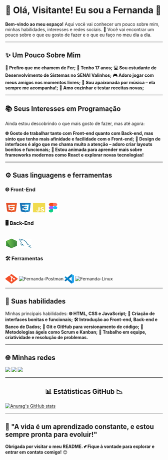 # 🌟 Olá, Visitante! Eu sou a Fernanda 👋

**Bem-vindo ao meu espaço!**
Aqui você vai conhecer um pouco sobre mim, minhas habilidades, interesses e redes sociais. 🎉 Você vai encontrar um pouco sobre o que eu gosto de fazer e o que eu faço no meu dia a dia.

---

## ✨ Um Pouco Sobre Mim
**🖤 Prefiro que me chamem de Fer;**
**🎂 Tenho 17 anos;**
**💻 Sou estudante de Desenvolvimento de Sistemas no SENAI Valinhos;**
**🎮 Adoro jogar com meus amigos nos momentos livres;**
**🎵 Sou apaixonada por música – ela sempre me acompanha!;**
**🍳 Amo cozinhar e testar receitas novas;**

---

## 📚 Seus Interesses em Programação
Ainda estou descobrindo o que mais gosto de fazer, mas até agora:

**🌐 Gosto de trabalhar tanto com Front-end quanto com Back-end, mas sinto que tenho mais afinidade e facilidade com o Front-end;**
**🎨 Design de interfaces é algo que me chama muito a atenção – adoro criar layouts bonitos e funcionais;**
**🚀 Estou animada para aprender mais sobre frameworks modernos como React e explorar novas tecnologias!**

---

## ⚙️ Suas linguagens e ferramentas

### 🌐 Front-End
<div style="display: inline_block"><br>
  <img align="center" alt="Fernanda-HTML" height="30" width="40" src="https://raw.githubusercontent.com/devicons/devicon/master/icons/html5/html5-original.svg">
  <img align="center" alt="Fernanda-CSS" height="30" width="40" src="https://raw.githubusercontent.com/devicons/devicon/master/icons/css3/css3-original.svg">
  <img align="center" alt="Fernanda-Js" height="30" width="40" src="https://raw.githubusercontent.com/devicons/devicon/master/icons/javascript/javascript-plain.svg">
  <img align="center" alt="Fernanda-Figma" height="30" width="40" src="https://raw.githubusercontent.com/devicons/devicon/master/icons/figma/figma-original.svg">
</div>

### 🖥️ Back-End
<div style="display: inline_block"><br>
  <img align="center" alt="Fernanda-NodeJs" height="30" width="40" src="https://raw.githubusercontent.com/devicons/devicon/master/icons/nodejs/nodejs-original.svg">
  <img align="center" alt="Fernanda-SQL" height="30" width="40" src="https://raw.githubusercontent.com/devicons/devicon/master/icons/mysql/mysql-original.svg">
</div>

### 🛠️ Ferramentas
<div style="display: inline_block"><br>
  <img align="center" alt="Fernanda-Git" height="30" width="40" src="https://raw.githubusercontent.com/devicons/devicon/master/icons/git/git-original.svg">
  <img align="center" alt="Fernanda-Postman" height="30" width="40" src="https://www.vectorlogo.zone/logos/getpostman/getpostman-icon.svg">
  <img align="center" alt="Fernanda-VSCode" height="30" width="30" src="https://raw.githubusercontent.com/devicons/devicon/master/icons/vscode/vscode-original.svg">
  <img align="center" alt="Fernanda-Linux" height="30" width="40" src="https://cdn.jsdelivr.net/gh/devicons/devicon@latest/icons/linux/linux-original.svg">
</div>

---

## 💼 Suas habilidades
Minhas principais habilidades:
**🌐 HTML, CSS e JavaScript;**
**🎨 Criação de interfaces bonitas e funcionais;**
**🛠 Introdução ao Front-end, Back-end e Banco de Dados;**
**🔧 Git e GitHub para versionamento de código;**
**📅 Metodologias ágeis como Scrum e Kanban;**
**🌟 Trabalho em equipe, criatividade e resolução de problemas.**

---

## 🌐 Minhas redes
<div> 
  <a href="fernandaalveslouro0@gmail.com"><img src="https://img.shields.io/badge/-Gmail-%23333?style=for-the-badge&logo=gmail&logoColor=white" target="_blank"></a>
  <a href="www.linkedin.com/in/fernanda-alves-louro-386966320" target="_blank"><img src="https://img.shields.io/badge/-LinkedIn-%230077B5?style=for-the-badge&logo=linkedin&logoColor=white" target="_blank"></a>
  <a href="https://www.instagram.com/fer.nandaalvez_/profilecard/?igsh=YTVtdWVlNXhwMnA2" target="_blank"><img src="https://img.shields.io/badge/-Instagram-%23E4405F?style=for-the-badge&logo=instagram&logoColor=white" target="_blank"></a>
</div>

---

<h2 align="center">📊 Estátisticas GitHub 📉</h2> 

[![Anurag's GitHub stats](https://github-readme-stats.vercel.app/api?username=F3rNnd4)](https://github.com/anuraghazra/github-readme-stats)

---

## 💌 "A vida é um aprendizado constante, e estou sempre pronta para evoluir!"
**Obrigada por visitar o meu README. 💕 Fique à vontade para explorar e entrar em contato comigo!** 😊
